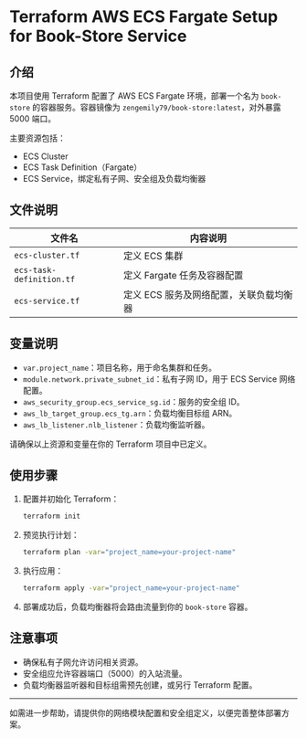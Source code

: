 # Terraform AWS ECS Fargate Setup for Book-Store Service

## 介绍

本项目使用 Terraform 配置了 AWS ECS Fargate 环境，部署一个名为 `book-store` 的容器服务。容器镜像为 `zengemily79/book-store:latest`，对外暴露 5000 端口。

主要资源包括：

- ECS Cluster
- ECS Task Definition（Fargate）
- ECS Service，绑定私有子网、安全组及负载均衡器

## 文件说明

| 文件名                  | 内容说明                           |
|-------------------------|----------------------------------|
| `ecs-cluster.tf`        | 定义 ECS 集群                    |
| `ecs-task-definition.tf`| 定义 Fargate 任务及容器配置      |
| `ecs-service.tf`        | 定义 ECS 服务及网络配置，关联负载均衡器 |

## 变量说明

- `var.project_name`：项目名称，用于命名集群和任务。
- `module.network.private_subnet_id`：私有子网 ID，用于 ECS Service 网络配置。
- `aws_security_group.ecs_service_sg.id`：服务的安全组 ID。
- `aws_lb_target_group.ecs_tg.arn`：负载均衡目标组 ARN。
- `aws_lb_listener.nlb_listener`：负载均衡监听器。

请确保以上资源和变量在你的 Terraform 项目中已定义。

## 使用步骤

1. 配置并初始化 Terraform：

   ```bash
   terraform init
   ```

2. 预览执行计划：

   ```bash
   terraform plan -var="project_name=your-project-name"
   ```

3. 执行应用：

   ```bash
   terraform apply -var="project_name=your-project-name"
   ```

4. 部署成功后，负载均衡器将会路由流量到你的 `book-store` 容器。

## 注意事项

- 确保私有子网允许访问相关资源。
- 安全组应允许容器端口（5000）的入站流量。
- 负载均衡器监听器和目标组需预先创建，或另行 Terraform 配置。

---

如需进一步帮助，请提供你的网络模块配置和安全组定义，以便完善整体部署方案。

